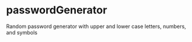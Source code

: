 # passwordGenerator
Random password generator with upper and lower case letters, numbers, and symbols
